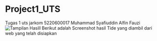 # Project1_UTS
Tugas 1 uts jarkom 
5220600017 
Muhammad Syafiuddin Alfin Fauzi 
![Tampilan Hasill](https://user-images.githubusercontent.com/84430772/196247685-d024fa9a-7843-4206-9aaf-9914110a609e.png)
Berikut adalah Screenshot hasil Tide yang diambil dari web yang telah disiapkan 
